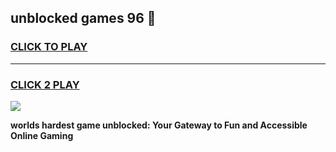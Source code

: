 
## unblocked games 96 👋
<h3>
<a href="https://premium.freeplayer.one?title=unblocked_games_96&ref=12F">CLICK TO PLAY</a></h3>
<hr>

<h3>
<a href="https://premium.freeplayer.one?title=unblocked_games_96&ref=12F">CLICK 2 PLAY</a>
  
</h3>

<a href="https://premium.freeplayer.one?title=unblocked_games_96&ref=12F/"><img src="https://clearcache.store/games.png"></a>


**worlds hardest game unblocked: Your Gateway to Fun and Accessible Online Gaming**
